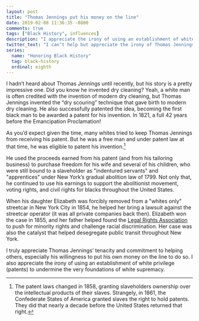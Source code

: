 ```yaml
---
layout: post
title: "Thomas Jennings put his money on the line"
date: 2019-02-08 11:36:35 -0800
comments: true
tags: ["Black History", influences]
description: "I appreciate the irony of using an establishment of white privilege (patents) to undermine the very foundations of white supremacy."
twitter_text: "I can’t help but appreciate the irony of Thomas Jennings’ use of an establishment of white privilege (patents) to undermine the very foundations of white supremacy."
series:
  name: "Honoring Black History"
  tag: black-history
  ordinal: eighth
---
```


I hadn’t heard about Thomas Jennings until recently, but his story is a pretty impressive one. Did you know he invented dry cleaning? Yeah, a white man is often credited with the invention of modern dry cleaning, but Thomas Jennings invented the “dry scouring” technique that gave birth to modern dry cleaning. He also successfully patented the idea, becoming the first black man to be awarded a patent for his invention. In 1821, a full 42 years before the Emancipation Proclamation!

<!-- more -->

As you’d expect given the time, many whites tried to keep Thomas Jennings from receiving his patent. But he was a free man and under patent law at that time, he was eligible to patent his invention.[^1]

[^1]: The patent laws changed in 1858, granting slaveholders ownership over the intellectual products of their slaves. Strangely, in 1861, the Confederate States of America granted slaves the right to hold patents. They did that nearly a decade before the United States returned that right.

He used the proceeds earned from his patent (and from his tailoring business) to purchase freedom for his wife and several of his children, who were still bound to a slaveholder as "indentured servants" and "apprentices" under New York’s gradual abolition law of 1799. Not only that, he continued to use his earnings to support the abolitionist movement, voting rights, and civil rights for blacks throughout the United States.

When his daughter Elizabeth was forcibly removed from a "whites only" streetcar in New York City in 1854, he helped her bring a lawsuit against the streetcar operator (it was all private companies back then). Elizabeth won the case in 1855, and her father helped found the [Legal Rights Association](https://wikipedia.org/wiki/Legal_Rights_Association) to push for minority rights and challenge racial discrimination. Her case was also the catalyst that helped desegregate public transit throughout New York.

I truly appreciate Thomas Jennings’ tenacity and commitment to helping others, especially his willingness to put his own money on the line to do so. I also appreciate the irony of using an establishment of white privilege (patents) to undermine the very foundations of white supremacy.